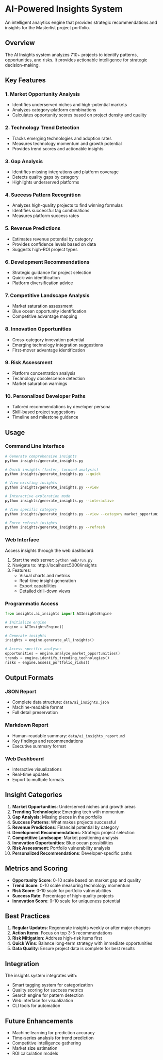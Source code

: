 # AI-Powered Insights System

An intelligent analytics engine that provides strategic recommendations and insights for the Masterlist project portfolio.

## Overview

The AI Insights system analyzes 710+ projects to identify patterns, opportunities, and risks. It provides actionable intelligence for strategic decision-making.

## Key Features

### 1. Market Opportunity Analysis
- Identifies underserved niches and high-potential markets
- Analyzes category-platform combinations
- Calculates opportunity scores based on project density and quality

### 2. Technology Trend Detection
- Tracks emerging technologies and adoption rates
- Measures technology momentum and growth potential
- Provides trend scores and actionable insights

### 3. Gap Analysis
- Identifies missing integrations and platform coverage
- Detects quality gaps by category
- Highlights underserved platforms

### 4. Success Pattern Recognition
- Analyzes high-quality projects to find winning formulas
- Identifies successful tag combinations
- Measures platform success rates

### 5. Revenue Predictions
- Estimates revenue potential by category
- Provides confidence levels based on data
- Suggests high-ROI project types

### 6. Development Recommendations
- Strategic guidance for project selection
- Quick-win identification
- Platform diversification advice

### 7. Competitive Landscape Analysis
- Market saturation assessment
- Blue ocean opportunity identification
- Competitive advantage mapping

### 8. Innovation Opportunities
- Cross-category innovation potential
- Emerging technology integration suggestions
- First-mover advantage identification

### 9. Risk Assessment
- Platform concentration analysis
- Technology obsolescence detection
- Market saturation warnings

### 10. Personalized Developer Paths
- Tailored recommendations by developer persona
- Skill-based project suggestions
- Timeline and milestone guidance

## Usage

### Command Line Interface

```bash
# Generate comprehensive insights
python insights/generate_insights.py

# Quick insights (faster, focused analysis)
python insights/generate_insights.py --quick

# View existing insights
python insights/generate_insights.py --view

# Interactive exploration mode
python insights/generate_insights.py --interactive

# View specific category
python insights/generate_insights.py --view --category market_opportunities

# Force refresh insights
python insights/generate_insights.py --refresh
```

### Web Interface

Access insights through the web dashboard:
1. Start the web server: `python web/run.py`
2. Navigate to: http://localhost:5000/insights
3. Features:
   - Visual charts and metrics
   - Real-time insight generation
   - Export capabilities
   - Detailed drill-down views

### Programmatic Access

```python
from insights.ai_insights import AIInsightsEngine

# Initialize engine
engine = AIInsightsEngine()

# Generate insights
insights = engine.generate_all_insights()

# Access specific analyses
opportunities = engine.analyze_market_opportunities()
trends = engine.identify_trending_technologies()
risks = engine.assess_portfolio_risks()
```

## Output Formats

### JSON Report
- Complete data structure: `data/ai_insights.json`
- Machine-readable format
- Full detail preservation

### Markdown Report
- Human-readable summary: `data/ai_insights_report.md`
- Key findings and recommendations
- Executive summary format

### Web Dashboard
- Interactive visualizations
- Real-time updates
- Export to multiple formats

## Insight Categories

1. **Market Opportunities**: Underserved niches and growth areas
2. **Trending Technologies**: Emerging tech with momentum
3. **Gap Analysis**: Missing pieces in the portfolio
4. **Success Patterns**: What makes projects successful
5. **Revenue Predictions**: Financial potential by category
6. **Development Recommendations**: Strategic project selection
7. **Competitive Landscape**: Market positioning analysis
8. **Innovation Opportunities**: Blue ocean possibilities
9. **Risk Assessment**: Portfolio vulnerability analysis
10. **Personalized Recommendations**: Developer-specific paths

## Metrics and Scoring

- **Opportunity Score**: 0-10 scale based on market gap and quality
- **Trend Score**: 0-10 scale measuring technology momentum
- **Risk Score**: 0-10 scale for portfolio vulnerabilities
- **Success Rate**: Percentage of high-quality projects
- **Innovation Score**: 0-10 scale for uniqueness potential

## Best Practices

1. **Regular Updates**: Regenerate insights weekly or after major changes
2. **Action Items**: Focus on top 3-5 recommendations
3. **Risk Mitigation**: Address high-risk items first
4. **Quick Wins**: Balance long-term strategy with immediate opportunities
5. **Data Quality**: Ensure project data is complete for best results

## Integration

The insights system integrates with:
- Smart tagging system for categorization
- Quality scoring for success metrics
- Search engine for pattern detection
- Web interface for visualization
- CLI tools for automation

## Future Enhancements

- Machine learning for prediction accuracy
- Time-series analysis for trend prediction
- Competitive intelligence gathering
- Market size estimation
- ROI calculation models